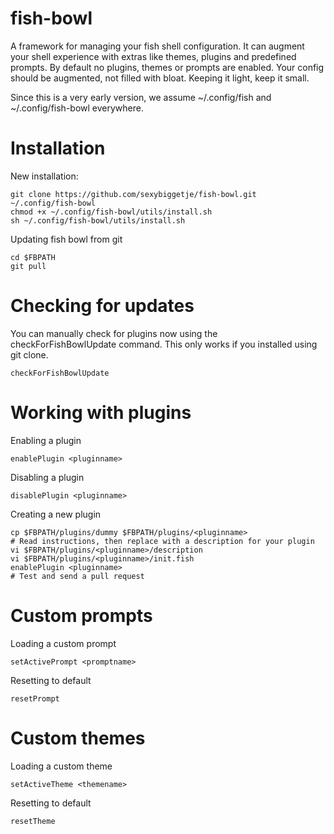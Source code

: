 fish-bowl
=========

A framework for managing your fish shell configuration. It can augment your shell experience with extras like themes, plugins and predefined prompts.
By default no plugins, themes or prompts are enabled. Your config should be augmented, not filled with bloat. Keeping it light, keep it small.

Since this is a very early version, we assume ~/.config/fish and ~/.config/fish-bowl everywhere.

Installation
=========
New installation:
```
git clone https://github.com/sexybiggetje/fish-bowl.git ~/.config/fish-bowl
chmod +x ~/.config/fish-bowl/utils/install.sh
sh ~/.config/fish-bowl/utils/install.sh
```

Updating fish bowl from git
```
cd $FBPATH
git pull
```

Checking for updates
=========
You can manually check for plugins now using the checkForFishBowlUpdate command. This only works if you installed using git clone.
```
checkForFishBowlUpdate
```

Working with plugins
=========
Enabling a plugin
```
enablePlugin <pluginname>
```

Disabling a plugin
```
disablePlugin <pluginname>
```

Creating a new plugin
```
cp $FBPATH/plugins/dummy $FBPATH/plugins/<pluginname>
# Read instructions, then replace with a description for your plugin
vi $FBPATH/plugins/<pluginname>/description
vi $FBPATH/plugins/<pluginname>/init.fish
enablePlugin <pluginname>
# Test and send a pull request
```

Custom prompts
=========
Loading a custom prompt
```
setActivePrompt <promptname>
```

Resetting to default
```
resetPrompt
```

Custom themes
=========
Loading a custom theme
```
setActiveTheme <themename>
```

Resetting to default
```
resetTheme
```